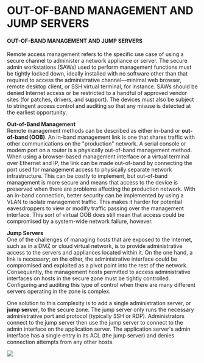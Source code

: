 # OUT-OF-BAND MANAGEMENT AND JUMP SERVERS

#### OUT-OF-BAND MANAGEMENT AND JUMP SERVERS

Remote access management refers to the specific use case of using a secure channel to administer a network appliance or server. The secure admin workstations (SAWs) used to perform management functions must be tightly locked down, ideally installed with no software other than that required to access the administrative channel—minimal web browser, remote desktop client, or SSH virtual terminal, for instance. SAWs should be denied Internet access or be restricted to a handful of approved vendor sites (for patches, drivers, and support). The devices must also be subject to stringent access control and auditing so that any misuse is detected at the earliest opportunity.

**Out-of-Band Management**  
Remote management methods can be described as either in-band or **out-of-band (OOB)**. An in-band management link is one that shares traffic with other communications on the "production" network. A serial console or modem port on a router is a physically out-of-band management method. When using a browser-based management interface or a virtual terminal over Ethernet and IP, the link can be made out-of-band by connecting the port used for management access to physically separate network infrastructure. This can be costly to implement, but out-of-band management is more secure and means that access to the device is preserved when there are problems affecting the production network. With an in-band connection, better security can be implemented by using a VLAN to isolate management traffic. This makes it harder for potential eavesdroppers to view or modify traffic passing over the management interface. This sort of virtual OOB does still mean that access could be compromised by a system-wide network failure, however.

**Jump Servers**  
One of the challenges of managing hosts that are exposed to the Internet, such as in a DMZ or cloud virtual network, is to provide administrative access to the servers and appliances located within it. On the one hand, a link is necessary; on the other, the administrative interface could be compromised and exploited as a pivot point into the rest of the network. Consequently, the management hosts permitted to access administrative interfaces on hosts in the secure zone must be tightly controlled. Configuring and auditing this type of control when there are many different servers operating in the zone is complex.

One solution to this complexity is to add a single administration server, or **jump server**, to the secure zone. The jump server only runs the necessary administrative port and protocol (typically SSH or RDP). Administrators connect to the jump server then use the jump server to connect to the admin interface on the application server. The application server's admin interface has a single entry in its ACL (the jump server) and denies connection attempts from any other hosts.

![](outofband.jpg)